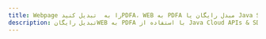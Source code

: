 ---title: Webpage را به  تبدیل کنیدPDFA، WEB به PDFA مبدل رایگان یا Java SDKdescription: تبدیل رایگانWEB به PDFA با استفاده از Java Cloud APIs & SDK همچنین اسناد PDF را در Cloud ایجاد، ویرایش و رندر کنید.---